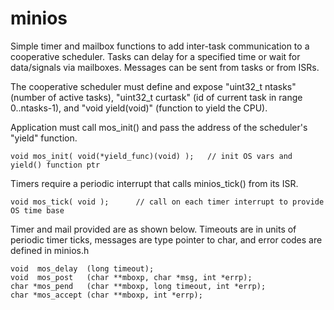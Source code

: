 # minios

Simple timer and mailbox functions to add inter-task communication to a cooperative scheduler. Tasks can delay for a specified time or wait for data/signals via mailboxes. Messages can be sent from tasks or from ISRs.

The cooperative scheduler must define and expose "uint32_t ntasks" (number of active tasks), "uint32_t curtask" (id of current task in range 0..ntasks-1), and "void yield(void)"  (function to yield the CPU).

Application must call mos_init() and pass the address of the scheduler's "yield" function.
  
    void mos_init( void(*yield_func)(void) );   // init OS vars and yield() function ptr

Timers require a periodic interrupt that calls minios_tick() from its ISR.

    void mos_tick( void );      // call on each timer interrupt to provide OS time base
  
Timer and mail provided are as shown below. Timeouts are in units of periodic timer ticks, messages are type pointer to char, and error codes are defined in minios.h

    void  mos_delay  (long timeout);
    void  mos_post   (char **mboxp, char *msg, int *errp);
    char *mos_pend   (char **mboxp, long timeout, int *errp);
    char *mos_accept (char **mboxp, int *errp);
